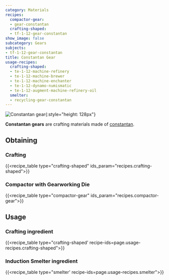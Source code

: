 ```yaml
---
category: Materials
recipes:
  compactor-gear:
  - gear-constantan
  crafting-shaped:
  - tf-1-12-gear-constantan
show_image: false
subcategory: Gears
subjects:
- tf-1-12-gear-constantan
title: Constantan Gear
usage-recipes:
  crafting-shaped:
  - te-1-12-machine-refinery
  - te-1-12-machine-brewer
  - te-1-12-machine-enchanter
  - te-1-12-dynamo-numismatic
  - te-1-12-augment-machine-refinery-oil
  smelter:
  - recycling-gear-constantan
---
```


![Constantan gear](/images/docs/1.12/thermal-foundation/gear-constantan.png){:style="height: 128px"}


**Constantan gears** are crafting materials made of
[constantan](../constantan-ingot/).


Obtaining
---------

### Crafting
{{<recipe_table type="crafting-shaped" ids_param="recipes.crafting-shaped">}}

### Compactor with Gearworking Die
{{<recipe_table type="compactor-gear" ids_param="recipes.compactor-gear">}}


Usage
-----

### Crafting ingredient
{{<recipe_table type="crafting-shaped' recipe-ids=page.usage-recipes.crafting-shaped">}}

### Induction Smelter ingredient
{{<recipe_table type="smelter' recipe-ids=page.usage-recipes.smelter">}}

